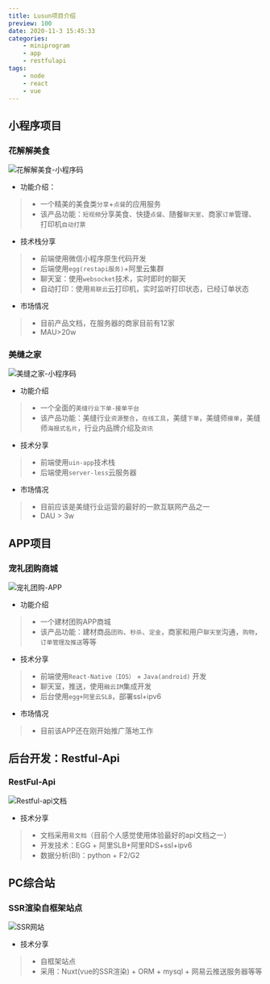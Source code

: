```yaml
---
title: Lusun项目介绍
preview: 100
date: 2020-11-3 15:45:33
categories:
    - miniprogram
    - app
    - restfulapi
tags:
    - node
    - react
    - vue
---
```


## 小程序项目

###  花解解美食

![花解解美食-小程序码](https://pic.hjjfood.com/picgo/20201103154854.png)

- 功能介绍：

> - 一个精美的美食类`分享`+`点餐`的应用服务
> - 该产品功能：`短视频`分享美食、快捷`点餐`、随餐`聊天室`、商家`订单`管理、打印机`自动打票`

- 技术栈分享

> - 前端使用微信小程序原生代码开发
> - 后端使用`egg(restapi服务)`+阿里云集群
> - 聊天室：使用`websocket`技术，实时即时的聊天
> - 自动打印：使用`易联云`云打印机，实时监听打印状态，已经订单状态

- 市场情况

> - 目前产品文档，在服务器的商家目前有12家
> - MAU>20w

### 美缝之家

![美缝之家-小程序码](https://pic.hjjfood.com/picgo/20201103160215.png)

- 功能介绍

> - 一个全面的`美缝行业下单-接单平台`
> - 该产品功能：美缝行业`资源整合`，`在线工具`，美缝`下单`，美缝师`接单`，美缝师`海报式名片`，行业内品牌介绍及`资讯`

- 技术分享

> - 前端使用`uin-app`技术栈
> - 后端使用`server-less`云服务器

- 市场情况

> - 目前应该是美缝行业运营的最好的一款互联网产品之一
> - DAU > 3w

## APP项目

### 宠礼团购商城

![宠礼团购-APP](https://pic.hjjfood.com/picgo/20201103161352.png)

- 功能介绍

> - 一个建材团购APP商城
> - 该产品功能：建材商品`团购`、`秒杀`、`定金`，商家和用户`聊天室`沟通，`购物`，`订单管理及推送`等等

- 技术分享

>- 前端使用`React-Native（IOS）` + `Java(android)` 开发
>- 聊天室，推送，使用`融云IM`集成开发
>- 后台使用`egg+阿里云SLB`，部署ssl+ipv6

- 市场情况

> - 目前该APP还在刚开始推广落地工作

## 后台开发：Restful-Api

### RestFul-Api

![Restful-api文档](https://pic.hjjfood.com/picgo/20201103162429.png)

- 技术分享

> - 文档采用`易文档`（目前个人感觉使用体验最好的api文档之一）
> - 开发技术：EGG + 阿里SLB+阿里RDS+ssl+ipv6
> - 数据分析(BI)：python + F2/G2

## PC综合站

### SSR渲染自框架站点

![SSR网站](https://pic.hjjfood.com/picgo/20201103163422.png)

- 技术分享

> - 自框架站点
> - 采用：Nuxt(vue的SSR渲染) + ORM + mysql + 网易云推送服务器等等